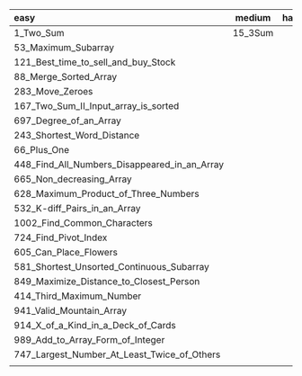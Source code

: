 | easy                                         | medium  | hard |
| :------------------------------------------- | ------- | ---- |
| 1_Two_Sum                                    | 15_3Sum |      |
| 53_Maximum_Subarray                          |         |      |
| 121_Best_time_to_sell_and_buy_Stock          |         |      |
| 88_Merge_Sorted_Array                        |         |      |
| 283_Move_Zeroes                              |         |      |
| 167_Two_Sum_II_Input_array_is_sorted         |         |      |
| 697_Degree_of_an_Array                       |         |      |
| 243_Shortest_Word_Distance                   |         |      |
| 66_Plus_One                                  |         |      |
| 448_Find_All_Numbers_Disappeared_in_an_Array |         |      |
| 665_Non_decreasing_Array                     |         |      |
| 628_Maximum_Product_of_Three_Numbers         |         |      |
| 532_K-diff_Pairs_in_an_Array                 |         |      |
| 1002_Find_Common_Characters                  |         |      |
| 724_Find_Pivot_Index                         |         |      |
| 605_Can_Place_Flowers                        |         |      |
| 581_Shortest_Unsorted_Continuous_Subarray    |         |      |
| 849_Maximize_Distance_to_Closest_Person      |         |      |
| 414_Third_Maximum_Number                     |         |      |
| 941_Valid_Mountain_Array                     |         |      |
| 914_X_of_a_Kind_in_a_Deck_of_Cards           |         |      |
| 989_Add_to_Array_Form_of_Integer             |         |      |
| 747_Largest_Number_At_Least_Twice_of_Others  |         |      |
|                                              |         |      |



